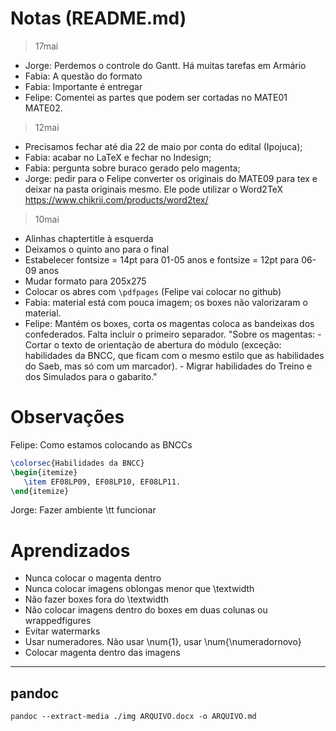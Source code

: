 Notas (README.md)
=====
> 17mai
* Jorge: Perdemos o controle do Gantt. Há muitas tarefas em Armário
* Fabia: A questão do formato
* Fabia: Importante é entregar
* Felipe: Comentei as partes que podem ser cortadas no MATE01 MATE02.


> 12mai
* Precisamos fechar até dia 22 de maio por conta do edital (Ipojuca);
* Fabia: acabar no LaTeX e fechar no Indesign;
* Fabia: pergunta sobre buraco gerado pelo magenta;
* Jorge: pedir para o Felipe converter os originais do MATE09 para tex e deixar na pasta originais mesmo. Ele pode utilizar o Word2TeX https://www.chikrii.com/products/word2tex/

> 10mai
* Alinhas chaptertitle à esquerda
* Deixamos o quinto ano para o final
* Estabelecer fontsize = 14pt para 01-05 anos
  e fontsize = 12pt para 06-09 anos
* Mudar formato para 205x275
* Colocar os abres com `\pdfpages`	(Felipe vai colocar no github)
* Fabia:   material está com pouca imagem;
           os boxes não valorizaram o material.
* Felipe:  Mantém os boxes, 
		   corta os magentas 
		   coloca as bandeixas dos confederados.
	       Falta incluir o primeiro separador.
	       "Sobre os magentas: - Cortar o texto de orientação 
	       de abertura do módulo (exceção: habilidades da BNCC, que 
	       ficam com o mesmo estilo que as habilidades do Saeb, 
	       mas só com um marcador). - Migrar habilidades do Treino 
	       e dos Simulados para o gabarito."


Observações
===========

Felipe: Como estamos colocando as BNCCs
```tex
\colorsec{Habilidades da BNCC} 
\begin{itemize} 
   \item EF08LP09, EF08LP10, EF08LP11. 
\end{itemize}
```

Jorge: Fazer ambiente \tt funcionar


Aprendizados
============

* Nunca colocar o magenta dentro
* Nunca colocar imagens oblongas menor que \textwidth 
* Não fazer boxes fora do \textwidth
* Não colocar imagens dentro do boxes em duas colunas ou wrappedfigures
* Evitar watermarks
* Usar numeradores. Não usar \num{1}, usar \num{\numeradornovo}
* Colocar magenta dentro das imagens


----

## pandoc


`pandoc --extract-media ./img ARQUIVO.docx -o ARQUIVO.md`
